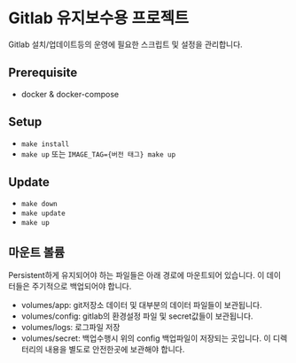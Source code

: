 # Gitlab 유지보수용 프로젝트

Gitlab 설치/업데이트등의 운영에 필요한 스크립트 및 설정을 관리합니다.

## Prerequisite
- docker & docker-compose

## Setup
- `make install`
- `make up` 또는 `IMAGE_TAG={버전 태그} make up`

## Update
- `make down`
- `make update`
- `make up`

## 마운트 볼륨
Persistent하게 유지되어야 하는 파일들은 아래 경로에 마운트되어 있습니다. 이 데이터들은 주기적으로 백업되어야 합니다.

- volumes/app: git저장소 데이터 및 대부분의 데이터 파일들이 보관됩니다.
- volumes/config: gitlab의 환경설정 파일 및 secret값들이 보관됩니다.
- volumes/logs: 로그파일 저장
- volumes/secret: 백업수행시 위의 config 백업파일이 저장되는 곳입니다. 이 디렉터리의 내용을 별도로 안전한곳에 보관해야 합니다.
